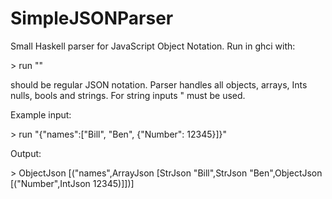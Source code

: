 # SimpleJSONParser
Small Haskell parser for JavaScript Object Notation.
Run in ghci with:

\> run "<Json String>"

<Json String> should be regular JSON notation. Parser handles all objects, arrays, Ints nulls, bools and strings. For string inputs \" must be used.

Example input:

\> run "{\"names\":[\"Bill\", \"Ben\", {\"Number\": 12345}]}"

Output:

\> ObjectJson [("names",ArrayJson [StrJson "Bill",StrJson "Ben",ObjectJson [("Number",IntJson 12345)]])]

